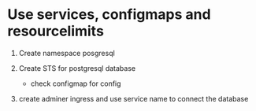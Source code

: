 
# Use services, configmaps and resourcelimits

1. Create namespace posgresql

2. Create STS for postgresql database

   * check configmap for config  

3. create adminer ingress and use service name to connect the database
